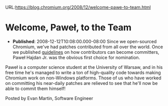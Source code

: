 URL:https://blog.chromium.org/2008/12/welcome-pawe-to-team.html
# Welcome, Paweł, to the Team
- **Published**: 2008-12-12T10:08:00.000-08:00
Since we open-sourced Chromium, we've had patches contributed from all over the world. Once we published [guidelines](http://dev.chromium.org/getting-involved/become-a-committer) on how contributors can become committers, Paweł Hajdan Jr. was the obvious first choice for nomination.

Paweł is a computer science student at the University of Warsaw, and in his free time he's managed to write a ton of high-quality code towards making Chromium work on non-Windows platforms. Those of us who have worked on committing his near-daily patches are relieved to see that he'll now be able to commit them himself!

Posted by Evan Martin, Software Engineer